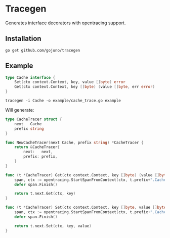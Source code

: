 Tracegen
========

Generates interface decorators with opentracing support.

Installation
------------

```
go get github.com/gojuno/tracegen
```

Example
-------

```go
type Cache interface {
	Set(ctx context.Context, key, value []byte) error
	Get(ctx context.Context, key []byte) (value []byte, err error)
}
```

```
tracegen -i Cache -o example/cache_trace.go example
```

Will generate:
```go
type CacheTracer struct {
	next   Cache
	prefix string
}

func NewCacheTracer(next Cache, prefix string) *CacheTracer {
	return &CacheTracer{
		next:   next,
		prefix: prefix,
	}
}

func (t *CacheTracer) Get(ctx context.Context, key []byte) (value []byte, err error) {
	span, ctx := opentracing.StartSpanFromContext(ctx, t.prefix+".Cache.Get")
	defer span.Finish()

	return t.next.Get(ctx, key)
}

func (t *CacheTracer) Set(ctx context.Context, key []byte, value []byte) error {
	span, ctx := opentracing.StartSpanFromContext(ctx, t.prefix+".Cache.Set")
	defer span.Finish()

	return t.next.Set(ctx, key, value)
}
```
